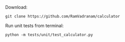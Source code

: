 Download:

`git clone https://github.com/RamVadranam/calculator`

Run unit tests from terminal:

`python -m tests/unit/test_calculator.py`

